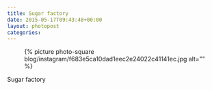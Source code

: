```yaml
---
title: Sugar factory
date: 2015-05-17T09:43:48+00:00
layout: photopost
categories:
---
```


<figure class="photo photo--square">
  {% picture photo-square blog/instagram/f683e5ca10dad1eec2e24022c41141ec.jpg alt="" %}
</figure>

Sugar factory
